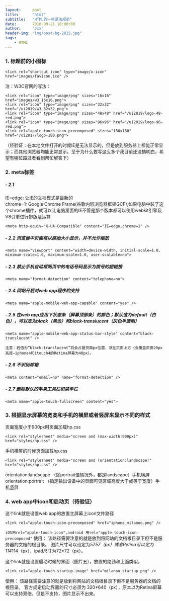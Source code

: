 ```yaml
---
layout:     post
title:      "html"
subtitle:   "HTML的一些语法规范"
date:       2018-09-21 10:00:00
author:     "Jxx"
header-img: "img/post-bg-2015.jpg"
tags:
    - HTML
---
```


### 1. 标题前的小图标
```
<link rel="shortcut icon" type="image/x-icon" href="images/favicon.ico" />
```

注：W3C官网的写法：
```
<link rel="icon" type="image/png" sizes="16x16" href="images/w3_16x16.png">
<link rel="icon" type="image/png" sizes="32x32" href="/ui2019/w3_32x32.png">
<link rel="icon" type="image/png" sizes="48x48" href="/ui2019/logo-48-red.png">
<link rel="icon" type="image/png" sizes="96x96" href="/ui2019/logo-96-red.png">
<link rel="apple-touch-icon-precomposed" sizes="180x180" href="/ui2017/logo-180.png">
```
（经验证：在本地文件打开的时候IE是无法显示的，但是放到服务器上都能正常显示；而其他浏览器均能正常显示。至于为什么要写这么多个我目前还没搞明白，希望有哪位路过者看到帮忙解答下）

### 2. meta标签

##### - 2.1 
IE=edge: 让IE的文档模式是最新的  
chrome=1: Google Chrome Frame(谷歌内嵌浏览器框架GCF),如果电脑中装了这个chrome插件，就可以让电脑里面的IE不管是那个版本都可以使用webkit引擎及V8引擎进行排版及运算
```
<meta http-equiv="X-UA-Compatible" content="IE=edge,chrome=1" />
```

##### - 2.2 浏览器中页面将以原始大小显示，并不允许缩放
```
<meta name="viewport" content="width=device-width, initial-scale=1.0, minimum-scale=1.0, maximum-scale=1.0, user-scalable=no">
```

##### - 2.3 禁止手机自动将网页中的电话号码显示为拨号的超链接
```
<meta name="format-detection" content="telephone=no">
```

##### - 2.4 网站开启对web app程序的支持
```
<meta name="apple-mobile-web-app-capable" content="yes" />
```

##### - 2.5 在web app应用下状态条（屏幕顶部条）的颜色；默认值为default（白色），可以定为black（黑色）和black-translucent（灰色半透明）
```
<meta name="apple-mobile-web-app-status-bar-style" content="black-translucent" />
``` 

`注意：若值为“black-translucent”将会占据页面px位置，浮在页面上方（会覆盖页面20px高度–iphone4和itouch4的Retina屏幕为40px）。`

##### - 2.6 不识别邮箱
```
<meta content="email=no" name="format-detection" />
```

##### - 2.7 删除默认的苹果工具栏和菜单栏
```
<meta name="apple-touch-fullscreen" content="yes">
```

### 3. 根据显示屏幕的宽高和手机的横屏或者竖屏来显示不同的样式

页面宽度小于900px时页面加载hp.css
```
<link rel="stylesheet" media="screen and (max-width:900px)" href="styles/hp.css" />
```

手机横屏的时候页面加载hp.css
```
<link rel="stylesheet" media="screen and (orientation:landscape)" href="styles/hp.css" />
```
orientation:landscape  （除portrait值情况外，都是landscape）手机横屏
orientation:portrait   （指定输出设备中的页面可见区域高度大于或等于宽度）手机竖屏

### 4. web app中icon和启动页（待验证）
这个link就是设置web app的放置主屏幕上icon文件路径
```
<link rel="apple-touch-icon-precomposed" href="iphone_milanoo.png" />
```

`iOS用rel="apple-touch-icon",android 用rel="apple-touch-icon-precomposed"`
使用：
该路径需要注意的就是放到将网站的文档根目录下但不是服务器的文档的根目录。
图片尺寸可以设定为57*57（px）或者Retina可以定为114*114（px），ipad尺寸为72*72（px）。

这个link就是设置启动时候的界面（图片五），放置的路劲和上面类似。
```
<link rel="apple-touch-startup-image" href="milanoo_startup.png" />
```
使用：
该路径需要注意的就是放到将网站的文档根目录下但不是服务器的文档的根目录。
官方规定启动界面的尺寸必须为 320*640（px），原本以为Retina屏幕可以支持双倍，但是不支持，图片显示不出来。









